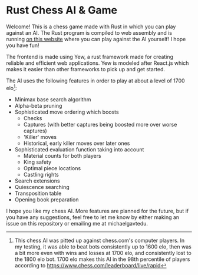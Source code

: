 # Rust Chess AI & Game

Welcome! This is a chess game made with Rust in which you can play against an AI. The Rust program is compiled to web assembly and is running [on this website](https://x2dtu.github.io/rust-chess/) where you can play against the AI yourself! I hope you have fun!

The frontend is made using Yew, a rust framework made for creating reliable and efficient web applications. Yew is modeled after React.js which makes it easier than other frameworks to pick up and get started. 

The AI uses the following features in order to play at about a level of 1700 elo[^1]:
* Minimax base search algorithm
* Alpha-beta pruning
* Sophisticated move ordering which boosts
  * Checks
  * Captures (with better captures being boosted more over worse captures)
  * 'Killer' moves
  * Historical, early killer moves over later ones
* Sophisticated evaluation function taking into account
  * Material counts for both players
  * King safety
  * Optimal piece locations
  * Castling rights
* Search extensions
* Quiescence searching
* Transposition table
* Opening book preparation

I hope you like my chess AI. More features are planned for the future, but if you have any suggestions, feel free to let me know by either making an issue on this repository or emailing me at michaelga<at>vt<dot>edu.

[^1]: This chess AI was pitted up against chess.com's computer players. In my testing, it was able to beat bots consistently up to 1600 elo, then was a bit more even with wins and losses at 1700 elo, and consistently lost to the 1800 elo bot. 1700 elo makes this AI in the 98th percentile of players according to https://www.chess.com/leaderboard/live/rapid 
